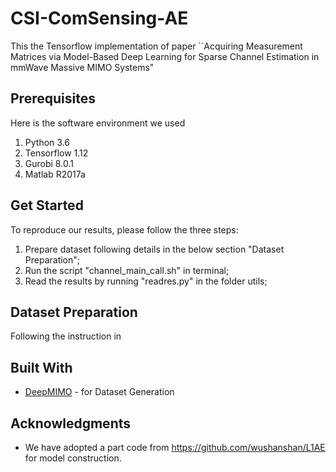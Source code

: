 # CSI-ComSensing-AE

This the Tensorflow implementation of paper ``Acquiring Measurement Matrices via Model-Based Deep Learning for Sparse Channel Estimation in mmWave Massive MIMO Systems"


## Prerequisites
Here is the software environment we used
1. Python 3.6 
2. Tensorflow 1.12
3. Gurobi 8.0.1
4. Matlab R2017a

## Get Started

To reproduce our results, please follow the three steps:
1. Prepare dataset following details in the below section "Dataset Preparation";  
2. Run the script "channel_main_call.sh" in terminal;
3. Read the results by running "readres.py" in the folder utils;

## Dataset Preparation
Following the instruction in 

## Built With

* [DeepMIMO](https://www.deepmimo.net/) - for Dataset Generation

## Acknowledgments

* We have adopted a part code from https://github.com/wushanshan/L1AE for model construction.
